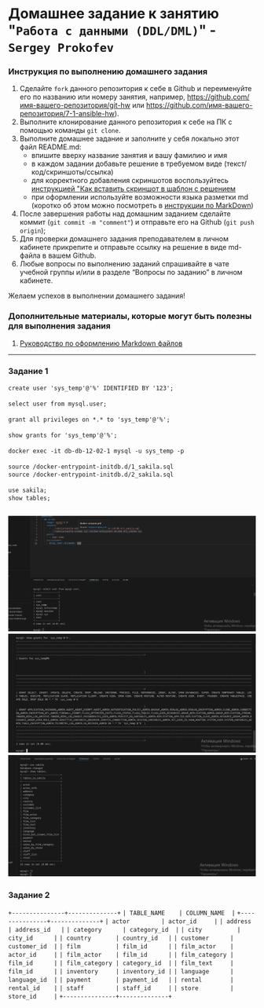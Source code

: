 # Домашнее задание к занятию "`Работа с данными (DDL/DML)`" - `Sergey Prokofev`


### Инструкция по выполнению домашнего задания

   1. Сделайте `fork` данного репозитория к себе в Github и переименуйте его по названию или номеру занятия, например, https://github.com/имя-вашего-репозитория/git-hw или  https://github.com/имя-вашего-репозитория/7-1-ansible-hw).
   2. Выполните клонирование данного репозитория к себе на ПК с помощью команды `git clone`.
   3. Выполните домашнее задание и заполните у себя локально этот файл README.md:
      - впишите вверху название занятия и вашу фамилию и имя
      - в каждом задании добавьте решение в требуемом виде (текст/код/скриншоты/ссылка)
      - для корректного добавления скриншотов воспользуйтесь [инструкцией "Как вставить скриншот в шаблон с решением](https://github.com/netology-code/sys-pattern-homework/blob/main/screen-instruction.md)
      - при оформлении используйте возможности языка разметки md (коротко об этом можно посмотреть в [инструкции  по MarkDown](https://github.com/netology-code/sys-pattern-homework/blob/main/md-instruction.md))
   4. После завершения работы над домашним заданием сделайте коммит (`git commit -m "comment"`) и отправьте его на Github (`git push origin`);
   5. Для проверки домашнего задания преподавателем в личном кабинете прикрепите и отправьте ссылку на решение в виде md-файла в вашем Github.
   6. Любые вопросы по выполнению заданий спрашивайте в чате учебной группы и/или в разделе “Вопросы по заданию” в личном кабинете.
   
Желаем успехов в выполнении домашнего задания!
   
### Дополнительные материалы, которые могут быть полезны для выполнения задания

1. [Руководство по оформлению Markdown файлов](https://gist.github.com/Jekins/2bf2d0638163f1294637#Code)

---

### Задание 1

```
create user 'sys_temp'@'%' IDENTIFIED BY '123';

select user from mysql.user;

grant all privileges on *.* to 'sys_temp'@'%';

show grants for 'sys_temp'@'%';

docker exec -it db-db-12-02-1 mysql -u sys_temp -p

source /docker-entrypoint-initdb.d/1_sakila.sql
source /docker-entrypoint-initdb.d/2_sakila.sql

use sakila;
show tables;
```

![Задание-1](https://github.com/sergey-prokofev/homework/blob/db-12-02/img/1.PNG)
![Задание-1](https://github.com/sergey-prokofev/homework/blob/db-12-02/img/2.PNG)
![Задание-1](https://github.com/sergey-prokofev/homework/blob/db-12-02/img/3.PNG)
---

### Задание 2

`+---------------+--------------+`
`| TABLE_NAME    | COLUMN_NAME  |`
`+---------------+--------------+`
`| actor         | actor_id     |`
`| address       | address_id   |`
`| category      | category_id  |`
`| city          | city_id      |`
`| country       | country_id   |`
`| customer      | customer_id  |`
`| film          | film_id      |`
`| film_actor    | actor_id     |`
`| film_actor    | film_id      |`
`| film_category | film_id      |`
`| film_category | category_id  |`
`| film_text     | film_id      |`
`| inventory     | inventory_id |`
`| language      | language_id  |`
`| payment       | payment_id   |`
`| rental        | rental_id    |`
`| staff         | staff_id     |`
`| store         | store_id     |`
`+---------------+--------------+`
